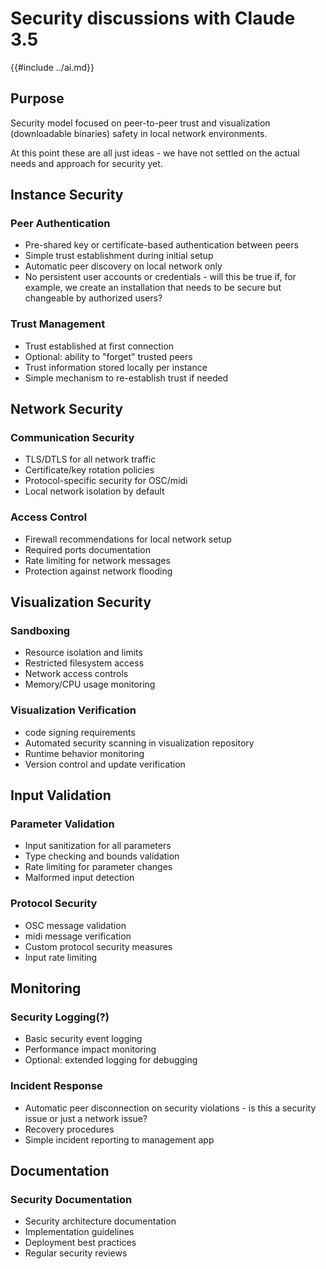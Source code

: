 # Security discussions with Claude 3.5
{{#include ../ai.md}}


## Purpose
Security model focused on peer-to-peer trust and visualization (downloadable binaries) safety in local network environments.

At this point these are all just ideas - we have not settled on the actual needs and approach for security yet.
## Instance Security
### Peer Authentication
- Pre-shared key or certificate-based authentication between peers
- Simple trust establishment during initial setup
- Automatic peer discovery on local network only
- No persistent user accounts or credentials - will this be true if, for example, we create an installation that needs to be secure but changeable by authorized users?
### Trust Management
- Trust established at first connection
- Optional: ability to "forget" trusted peers
- Trust information stored locally per instance
- Simple mechanism to re-establish trust if needed
## Network Security
### Communication Security
- TLS/DTLS for all network traffic
- Certificate/key rotation policies
- Protocol-specific security for OSC/midi
- Local network isolation by default
### Access Control
- Firewall recommendations for local network setup
- Required ports documentation
- Rate limiting for network messages
- Protection against network flooding
## Visualization Security
### Sandboxing
- Resource isolation and limits
- Restricted filesystem access
- Network access controls
- Memory/CPU usage monitoring
### Visualization Verification
- code signing requirements
- Automated security scanning in visualization repository
- Runtime behavior monitoring
- Version control and update verification

## Input Validation
### Parameter Validation
- Input sanitization for all parameters
- Type checking and bounds validation
- Rate limiting for parameter changes
- Malformed input detection

### Protocol Security
- OSC message validation
- midi message verification
- Custom protocol security measures
- Input rate limiting

## Monitoring

### Security Logging(?)
- Basic security event logging
- Performance impact monitoring
- Optional: extended logging for debugging

### Incident Response
- Automatic peer disconnection on security violations - is this a security issue or just a network issue?
- Recovery procedures
- Simple incident reporting to management app

## Documentation

### Security Documentation
- Security architecture documentation
- Implementation guidelines
- Deployment best practices
- Regular security reviews
